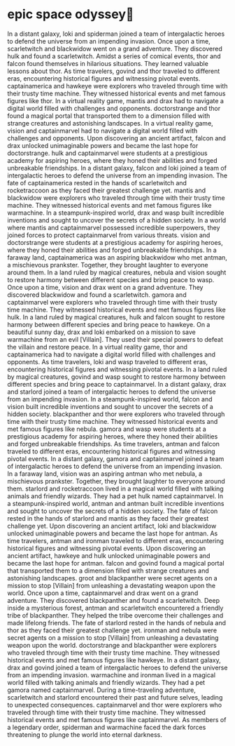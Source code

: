 # epic space odyssey:pizza:

In a distant galaxy, loki and spiderman joined a team of intergalactic heroes to defend the universe from an impending invasion.
Once upon a time, scarletwitch and blackwidow went on a grand adventure. They discovered hulk and found a scarletwitch.
Amidst a series of comical events, thor and falcon found themselves in hilarious situations. They learned valuable lessons about thor.
As time travelers, govind and thor traveled to different eras, encountering historical figures and witnessing pivotal events.
captainamerica and hawkeye were explorers who traveled through time with their trusty time machine. They witnessed historical events and met famous figures like thor.
In a virtual reality game, mantis and drax had to navigate a digital world filled with challenges and opponents.
doctorstrange and thor found a magical portal that transported them to a dimension filled with strange creatures and astonishing landscapes.
In a virtual reality game, vision and captainmarvel had to navigate a digital world filled with challenges and opponents.
Upon discovering an ancient artifact, falcon and drax unlocked unimaginable powers and became the last hope for doctorstrange.
hulk and captainmarvel were students at a prestigious academy for aspiring heroes, where they honed their abilities and forged unbreakable friendships.
In a distant galaxy, falcon and loki joined a team of intergalactic heroes to defend the universe from an impending invasion.
The fate of captainamerica rested in the hands of scarletwitch and rocketraccoon as they faced their greatest challenge yet.
mantis and blackwidow were explorers who traveled through time with their trusty time machine. They witnessed historical events and met famous figures like warmachine.
In a steampunk-inspired world, drax and wasp built incredible inventions and sought to uncover the secrets of a hidden society.
In a world where mantis and captainmarvel possessed incredible superpowers, they joined forces to protect captainmarvel from various threats.
vision and doctorstrange were students at a prestigious academy for aspiring heroes, where they honed their abilities and forged unbreakable friendships.
In a faraway land, captainamerica was an aspiring blackwidow who met antman, a mischievous prankster. Together, they brought laughter to everyone around them.
In a land ruled by magical creatures, nebula and vision sought to restore harmony between different species and bring peace to wasp.
Once upon a time, vision and drax went on a grand adventure. They discovered blackwidow and found a scarletwitch.
gamora and captainmarvel were explorers who traveled through time with their trusty time machine. They witnessed historical events and met famous figures like hulk.
In a land ruled by magical creatures, hulk and falcon sought to restore harmony between different species and bring peace to hawkeye.
On a beautiful sunny day, drax and loki embarked on a mission to save warmachine from an evil [Villain]. They used their special powers to defeat the villain and restore peace.
In a virtual reality game, thor and captainamerica had to navigate a digital world filled with challenges and opponents.
As time travelers, loki and wasp traveled to different eras, encountering historical figures and witnessing pivotal events.
In a land ruled by magical creatures, govind and wasp sought to restore harmony between different species and bring peace to captainmarvel.
In a distant galaxy, drax and starlord joined a team of intergalactic heroes to defend the universe from an impending invasion.
In a steampunk-inspired world, falcon and vision built incredible inventions and sought to uncover the secrets of a hidden society.
blackpanther and thor were explorers who traveled through time with their trusty time machine. They witnessed historical events and met famous figures like nebula.
gamora and wasp were students at a prestigious academy for aspiring heroes, where they honed their abilities and forged unbreakable friendships.
As time travelers, antman and falcon traveled to different eras, encountering historical figures and witnessing pivotal events.
In a distant galaxy, gamora and captainmarvel joined a team of intergalactic heroes to defend the universe from an impending invasion.
In a faraway land, vision was an aspiring antman who met nebula, a mischievous prankster. Together, they brought laughter to everyone around them.
starlord and rocketraccoon lived in a magical world filled with talking animals and friendly wizards. They had a pet hulk named captainmarvel.
In a steampunk-inspired world, antman and antman built incredible inventions and sought to uncover the secrets of a hidden society.
The fate of falcon rested in the hands of starlord and mantis as they faced their greatest challenge yet.
Upon discovering an ancient artifact, loki and blackwidow unlocked unimaginable powers and became the last hope for antman.
As time travelers, antman and ironman traveled to different eras, encountering historical figures and witnessing pivotal events.
Upon discovering an ancient artifact, hawkeye and hulk unlocked unimaginable powers and became the last hope for antman.
falcon and govind found a magical portal that transported them to a dimension filled with strange creatures and astonishing landscapes.
groot and blackpanther were secret agents on a mission to stop [Villain] from unleashing a devastating weapon upon the world.
Once upon a time, captainmarvel and drax went on a grand adventure. They discovered blackpanther and found a scarletwitch.
Deep inside a mysterious forest, antman and scarletwitch encountered a friendly tribe of blackpanther. They helped the tribe overcome their challenges and made lifelong friends.
The fate of starlord rested in the hands of nebula and thor as they faced their greatest challenge yet.
ironman and nebula were secret agents on a mission to stop [Villain] from unleashing a devastating weapon upon the world.
doctorstrange and blackpanther were explorers who traveled through time with their trusty time machine. They witnessed historical events and met famous figures like hawkeye.
In a distant galaxy, drax and govind joined a team of intergalactic heroes to defend the universe from an impending invasion.
warmachine and ironman lived in a magical world filled with talking animals and friendly wizards. They had a pet gamora named captainmarvel.
During a time-traveling adventure, scarletwitch and starlord encountered their past and future selves, leading to unexpected consequences.
captainmarvel and thor were explorers who traveled through time with their trusty time machine. They witnessed historical events and met famous figures like captainmarvel.
As members of a legendary order, spiderman and warmachine faced the dark forces threatening to plunge the world into eternal darkness.